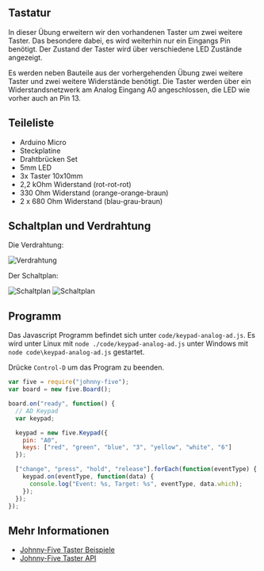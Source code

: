 ## Tastatur

In dieser Übung erweitern wir den vorhandenen Taster um zwei weitere Taster. Das besondere dabei, es wird weiterhin nur ein Eingangs Pin benötigt. Der Zustand der Taster wird über verschiedene LED Zustände angezeigt.

Es werden neben Bauteile aus der vorhergehenden Übung  zwei weitere Taster und zwei weitere Widerstände benötigt. Die Taster werden über ein Widerstandsnetzwerk am Analog Eingang A0 angeschlossen, die LED wie vorher auch an Pin 13.


## Teileliste

* Arduino Micro
* Steckplatine
* Drahtbrücken Set
* 5mm LED 
* 3x Taster 10x10mm
* 2,2 kOhm Widerstand (rot-rot-rot)
* 330 Ohm Widerstand (orange-orange-braun)
* 2 x 680 Ohm Widerstand (blau-grau-braun)

## Schaltplan und Verdrahtung

Die Verdrahtung:

![Verdrahtung](%assets_url%/circ/04-LED-3xButton_Steckplatine.png "Verdrahtung")

Der Schaltplan:

![Schaltplan](%assets_url%/circ/led-schematic.png "Schaltplan")
![Schaltplan](%assets_url%/circ/3xbutton-schematic.png "Schaltplan")

## Programm

Das Javascript Programm befindet sich unter `code/keypad-analog-ad.js`. Es wird unter Linux mit `node ./code/keypad-analog-ad.js` unter Windows mit `node code\keypad-analog-ad.js` gestartet.

Drücke `Control-D` um das Program zu beenden.


```javascript
var five = require("johnny-five");
var board = new five.Board();

board.on("ready", function() {
  // AD Keypad
  var keypad;

  keypad = new five.Keypad({
    pin: "A0",
    keys: ["red", "green", "blue", "3", "yellow", "white", "6"]
  });

  ["change", "press", "hold", "release"].forEach(function(eventType) {
    keypad.on(eventType, function(data) {
      console.log("Event: %s, Target: %s", eventType, data.which);
    });
  });
});
```

## Mehr Informationen

* [Johnny-Five Taster Beispiele](http://johnny-five.io/api/button/)
* [Johnny-Five Taster API](http://johnny-five.io/api/button)
